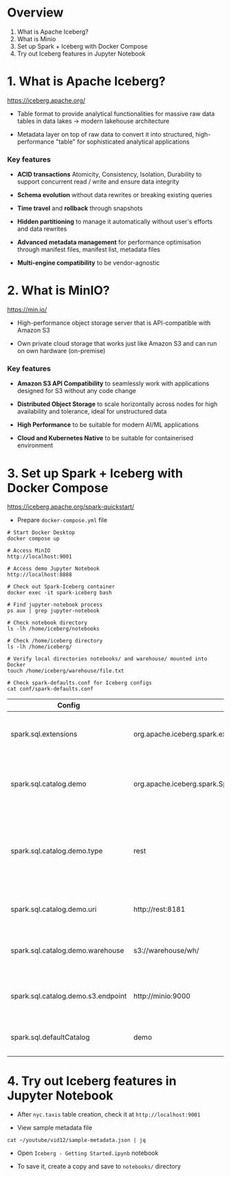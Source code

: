 # Overview

1. What is Apache Iceberg?
2. What is Minio
3. Set up Spark + Iceberg with Docker Compose
4. Try out Iceberg features in Jupyter Notebook

# 1. What is Apache Iceberg?

https://iceberg.apache.org/

- Table format to provide analytical functionalities for massive raw data tables in data lakes -> modern lakehouse architecture

- Metadata layer on top of raw data to convert it into structured, high-performance "table" for sophisticated analytical applications

### Key features

- **ACID transactions** Atomicity, Consistency, Isolation, Durability to support concurrent read / write and ensure data integrity

- **Schema evolution** without data rewrites or breaking existing queries

- **Time travel** and **rollback** through snapshots

- **Hidden partitioning** to manage it automatically without user's efforts and data rewrites

- **Advanced metadata management** for performance optimisation through manifest files, manifest list, metadata files

- **Multi-engine compatibility** to be vendor-agnostic

# 2. What is MinIO?

https://min.io/

- High-performance object storage server that is API-compatible with Amazon S3

- Own private cloud storage that works just like Amazon S3 and can run on own hardware (on-premise)

### Key features

- **Amazon S3 API Compatibility** to seamlessly work with applications designed for S3 without any code change

- **Distributed Object Storage** to scale horizontally across nodes for high availability and tolerance, ideal for unstructured data

- **High Performance** to be suitable for modern AI/ML applications

- **Cloud and Kubernetes Native** to be suitable for containerised environment

# 3. Set up Spark + Iceberg with Docker Compose

https://iceberg.apache.org/spark-quickstart/

- Prepare `docker-compose.yml` file

```
# Start Docker Desktop
docker compose up

# Access MinIO
http://localhost:9001

# Access demo Jupyter Notebook
http://localhost:8888

# Check out Spark-Iceberg container
docker exec -it spark-iceberg bash

# Find jupyter-notebook process
ps aux | grep jupyter-notebook

# Check notebook directory
ls -lh /home/iceberg/notebooks

# Check /home/iceberg directory
ls -lh /home/iceberg/

# Verify local directories notebooks/ and warehouse/ mounted into Docker
touch /home/iceberg/warehouse/file.txt

# Check spark-defaults.conf for Iceberg configs
cat conf/spark-defaults.conf
```

| Config                             | Value                                                             | Description                                                           |
| ---------------------------------- | ----------------------------------------------------------------- | --------------------------------------------------------------------- |
| spark.sql.extensions               | org.apache.iceberg.spark.extensions.IcebergSparkSessionExtensions | Add Iceberg capabilities to Spark SQL                                 |
| spark.sql.catalog.demo             | org.apache.iceberg.spark.SparkCatalog                             | Add a Spark SQL Iceberg catalog called "demo"                         |
| spark.sql.catalog.demo.type        | rest                                                              | "demo" will use a REST-based catalog service to manage table metadata |
| spark.sql.catalog.demo.uri         | http://rest:8181                                                  | catalog service REST endpoint                                         |
| spark.sql.catalog.demo.warehouse   | s3://warehouse/wh/                                                | "demo" tables will be inside this root location                       |
| spark.sql.catalog.demo.s3.endpoint | http://minio:9000                                                 | "demo" can find S3 file system at minIO endpoint                      |
| spark.sql.defaultCatalog           | demo                                                              | "demo" will be Spark default catalog                                  |

# 4. Try out Iceberg features in Jupyter Notebook

- After `nyc.taxis` table creation, check it at `http://localhost:9001`

- View sample metadata file

```
cat ~/youtube/vid12/sample-metadata.json | jq
```

- Open `Iceberg - Getting Started.ipynb` notebook

- To save it, create a copy and save to `notebooks/` directory
